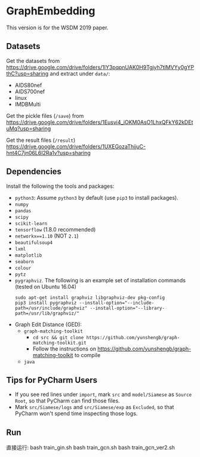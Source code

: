 # GraphEmbedding

This version is for the WSDM 2019 paper.


## Datasets

Get the datasets from https://drive.google.com/drive/folders/1lY3pqpnUAK0H9Tgjyh7tlMVYy0gYPthC?usp=sharing
and extract under `data/`:
* AIDS80nef
* AIDS700nef
* linux
* IMDBMulti

Get the pickle files (`/save`) from https://drive.google.com/drive/folders/1Eusvi4_iOKM0AsO1LhxQFkY62kDEtuMq?usp=sharing

Get the result files (`/result`)  https://drive.google.com/drive/folders/1UXEGozaThjjuC-hnt4C7jn06L6I2Ra1v?usp=sharing


## Dependencies

Install the following the tools and packages:

* `python3`: Assume `python3` by default (use `pip3` to install packages).
* `numpy`
* `pandas`
* `scipy`
* `scikit-learn`
* `tensorflow` (1.8.0 recommended)
* `networkx==1.10` (NOT `2.1`)
* `beautifulsoup4`
* `lxml`
* `matplotlib`
* `seaborn`
* `colour`
* `pytz`
* `pygraphviz`. The following is an example set of installation commands (tested on Ubuntu 16.04) 
    ```
    sudo apt-get install graphviz libgraphviz-dev pkg-config
    pip3 install pygraphviz --install-option="--include-path=/usr/include/graphviz" --install-option="--library-path=/usr/lib/graphviz/"
    ```
* Graph Edit Distance (GED):
    * `graph-matching-toolkit`
        * `cd src && git clone https://github.com/yunshengb/graph-matching-toolkit.git`
        * Follow the instructions on https://github.com/yunshengb/graph-matching-toolkit to compile
    * `java`
    
## Tips for PyCharm Users

* If you see red lines under `import`, mark `src` and `model/Siamese` as `Source Root`,
so that PyCharm can find those files.
* Mark `src/Siamese/logs` and `src/Siamese/exp` as `Excluded`, so that PyCharm won't spend time inspecting those logs.

## Run
直接运行:
bash train_gin.sh
bash train_gcn.sh
bash train_gcn_ver2.sh

